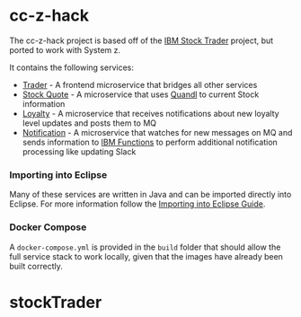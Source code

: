 # cc-z-hack
The cc-z-hack project is based off of the [IBM Stock Trader](https://github.com/IBMStockTrader) project, but ported to work with System z.

It contains the following services:
- [Trader](trader) - A frontend microservice that bridges all other services
- [Stock Quote](/stock-quote) - A microservice that uses [Quandl](https://www.quandl.com/) to current Stock information
- [Loyalty](loyalty) - A microservice that receives notifications about new loyalty level updates and posts them to MQ
- [Notification](notification) - A microservice that watches for new messages on MQ and sends information to [IBM Functions](https://console.bluemix.net/openwhisk/) to perform additional notification processing like updating Slack

### Importing into Eclipse
Many of these services are written in Java and can be imported directly into Eclipse. For more information follow the [Importing into Eclipse Guide](docs/eclipse_import.md).


### Docker Compose
A `docker-compose.yml` is provided in the `build` folder that should allow the full service stack to work locally, given that the images have already been built correctly.
# stockTrader
